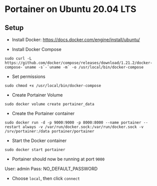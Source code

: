 # Portainer on Ubuntu 20.04 LTS

## Setup

- Install Docker: https://docs.docker.com/engine/install/ubuntu/

- Install Docker Compose

```
sudo curl -L https://github.com/docker/compose/releases/download/1.21.2/docker-compose-`uname -s`-`uname -m` -o /usr/local/bin/docker-compose
```

- Set permissions

```
sudo chmod +x /usr/local/bin/docker-compose
```

- Create Portainer Volume

```
sudo docker volume create portainer_data
```

- Create the Portainer container

```
sudo docker run -d -p 9000:9000 -p 8000:8000 --name portainer --restart always -v /var/run/docker.sock:/var/run/docker.sock -v /srv/portainer:/data portainer/portainer
```

- Start the Docker container

```
sudo docker start portainer
```

- Portainer should now be running at port `9000`

User: admin
Pass: NO_DEFAULT_PASSWORD

- Choose `local`, then click `connect`
